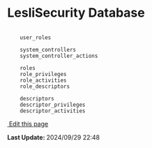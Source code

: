 # LesliSecurity Database


```plaintext
    
    user_roles

    system_controllers
    system_controller_actions

    roles
    role_privileges
    role_activities
    role_descriptors

    descriptors
    descriptor_privileges
    descriptor_activities

```

<section class="lesli-markdown-info">
    <p><a target="blank" href="https://github.com/LesliTech/LesliSecurity/tree/master/docs/database.md"><i class="ri-external-link-fill"></i>&nbsp;Edit this page</a><p/>
    <p><b>Last Update: </b>2024/09/29 22:48</p>
</section>

<!-- This code was automatically generated -->
<!-- to update this docs please run rake docs:build -->

